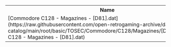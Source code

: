 <table>
<tr><th>Name</th><th>Size</th></tr>
<tr><td>[Commodore C128 - Magazines - [D81].dat](https://raw.githubusercontent.com/open-retrogaming-archive/dat-catalog/main/root/basic/TOSEC/Commodore/C128/Magazines/[D81]/Commodore C128 - Magazines - [D81].dat)</td><td>13064</td></tr>
</table>
